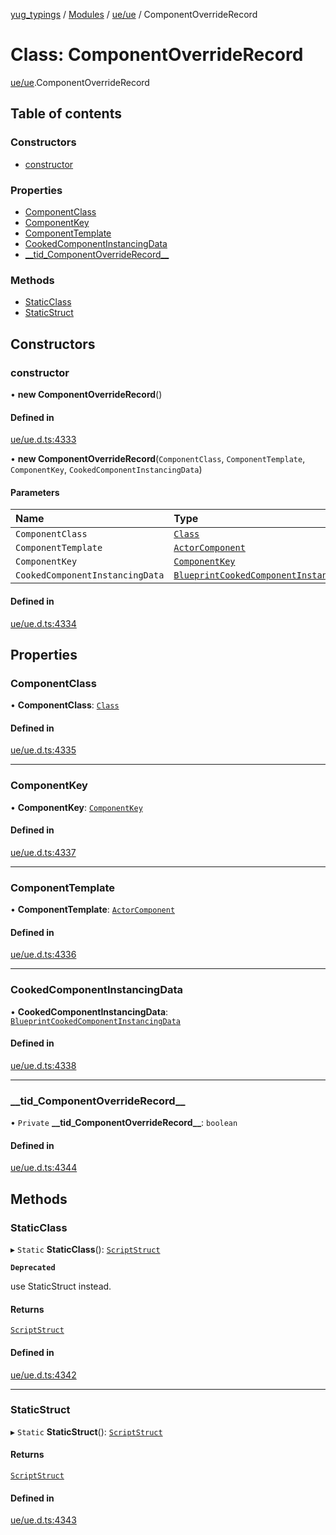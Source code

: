 [yug_typings](../README.md) / [Modules](../modules.md) / [ue/ue](../modules/ue_ue.md) / ComponentOverrideRecord

# Class: ComponentOverrideRecord

[ue/ue](../modules/ue_ue.md).ComponentOverrideRecord

## Table of contents

### Constructors

- [constructor](ue_ue.ComponentOverrideRecord.md#constructor)

### Properties

- [ComponentClass](ue_ue.ComponentOverrideRecord.md#componentclass)
- [ComponentKey](ue_ue.ComponentOverrideRecord.md#componentkey)
- [ComponentTemplate](ue_ue.ComponentOverrideRecord.md#componenttemplate)
- [CookedComponentInstancingData](ue_ue.ComponentOverrideRecord.md#cookedcomponentinstancingdata)
- [\_\_tid\_ComponentOverrideRecord\_\_](ue_ue.ComponentOverrideRecord.md#__tid_componentoverriderecord__)

### Methods

- [StaticClass](ue_ue.ComponentOverrideRecord.md#staticclass)
- [StaticStruct](ue_ue.ComponentOverrideRecord.md#staticstruct)

## Constructors

### constructor

• **new ComponentOverrideRecord**()

#### Defined in

[ue/ue.d.ts:4333](https://github.com/YugMetaverse/yug_typings/blob/25cad34/ue/ue.d.ts#L4333)

• **new ComponentOverrideRecord**(`ComponentClass`, `ComponentTemplate`, `ComponentKey`, `CookedComponentInstancingData`)

#### Parameters

| Name | Type |
| :------ | :------ |
| `ComponentClass` | [`Class`](ue_ue.Class.md) |
| `ComponentTemplate` | [`ActorComponent`](ue_ue.ActorComponent.md) |
| `ComponentKey` | [`ComponentKey`](ue_ue.ComponentKey.md) |
| `CookedComponentInstancingData` | [`BlueprintCookedComponentInstancingData`](ue_ue.BlueprintCookedComponentInstancingData.md) |

#### Defined in

[ue/ue.d.ts:4334](https://github.com/YugMetaverse/yug_typings/blob/25cad34/ue/ue.d.ts#L4334)

## Properties

### ComponentClass

• **ComponentClass**: [`Class`](ue_ue.Class.md)

#### Defined in

[ue/ue.d.ts:4335](https://github.com/YugMetaverse/yug_typings/blob/25cad34/ue/ue.d.ts#L4335)

___

### ComponentKey

• **ComponentKey**: [`ComponentKey`](ue_ue.ComponentKey.md)

#### Defined in

[ue/ue.d.ts:4337](https://github.com/YugMetaverse/yug_typings/blob/25cad34/ue/ue.d.ts#L4337)

___

### ComponentTemplate

• **ComponentTemplate**: [`ActorComponent`](ue_ue.ActorComponent.md)

#### Defined in

[ue/ue.d.ts:4336](https://github.com/YugMetaverse/yug_typings/blob/25cad34/ue/ue.d.ts#L4336)

___

### CookedComponentInstancingData

• **CookedComponentInstancingData**: [`BlueprintCookedComponentInstancingData`](ue_ue.BlueprintCookedComponentInstancingData.md)

#### Defined in

[ue/ue.d.ts:4338](https://github.com/YugMetaverse/yug_typings/blob/25cad34/ue/ue.d.ts#L4338)

___

### \_\_tid\_ComponentOverrideRecord\_\_

• `Private` **\_\_tid\_ComponentOverrideRecord\_\_**: `boolean`

#### Defined in

[ue/ue.d.ts:4344](https://github.com/YugMetaverse/yug_typings/blob/25cad34/ue/ue.d.ts#L4344)

## Methods

### StaticClass

▸ `Static` **StaticClass**(): [`ScriptStruct`](ue_ue.ScriptStruct.md)

**`Deprecated`**

use StaticStruct instead.

#### Returns

[`ScriptStruct`](ue_ue.ScriptStruct.md)

#### Defined in

[ue/ue.d.ts:4342](https://github.com/YugMetaverse/yug_typings/blob/25cad34/ue/ue.d.ts#L4342)

___

### StaticStruct

▸ `Static` **StaticStruct**(): [`ScriptStruct`](ue_ue.ScriptStruct.md)

#### Returns

[`ScriptStruct`](ue_ue.ScriptStruct.md)

#### Defined in

[ue/ue.d.ts:4343](https://github.com/YugMetaverse/yug_typings/blob/25cad34/ue/ue.d.ts#L4343)

